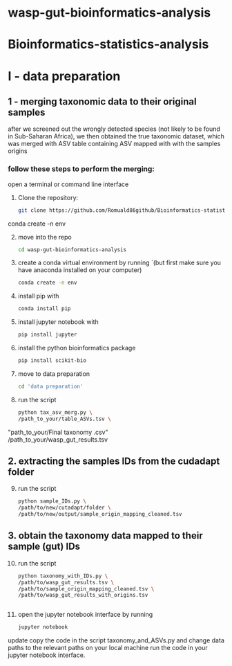 # wasp-gut-bioinformatics-analysis


# Bioinformatics-statistics-analysis

# I - data preparation

## 1 - merging taxonomic data to their original samples

after we screened out the wrongly detected species (not likely to be found in Sub-Saharan Africa), we then obtained the true taxonomic dataset, which was merged with ASV table containing ASV mapped with with the samples origins

### follow these steps to perform the merging:
open a terminal or command line interface

1. Clone the repository:
   ```bash
   git clone https://github.com/Romuald86github/Bioinformatics-statistics-analysis.git

conda create -n env

2. move into the repo

   ```bash
   cd wasp-gut-bioinformatics-analysis

   
2. create a conda virtual environment by running `(but first make sure you have anaconda installed on your computer)
   ```bash
   conda create -n env 


3. install pip with
   ```bash
   conda install pip
   
4. install jupyter notebook with
   ```bash
   pip install jupyter
   
6. install the python bioinformatics package
   ```bash
   pip install scikit-bio
   
8. move to data preparation
   ```bash
   cd 'data preparation'
9. run the script
   ```bash
   python tax_asv_merg.py \
   /path_to_your/table_ASVs.tsv \
  "path_to_your/Final taxonomy .csv" \
   /path_to_your/wasp_gut_results.tsv


## 2. extracting the samples IDs from the cudadapt folder

9. run the script
    ```bash
    python sample_IDs.py \
    /path/to/new/cutadapt/folder \
    /path/to/new/output/sample_origin_mapping_cleaned.tsv

## 3. obtain the taxonomy data mapped to their sample (gut) IDs 

10. run the script
    ```bash
    python taxonomy_with_IDs.py \
    /path/to/wasp_gut_results.tsv \
    /path/to/sample_origin_mapping_cleaned.tsv \
    /path/to/wasp_gut_results_with_origins.tsv



9. open the jupyter notebook interface by running 
   ```bash
   jupyter notebook

update 
copy the code in the script taxonomy_and_ASVs.py and change data paths to the relevant paths on your local machine
run the code in your jupyter notebook interface. 
